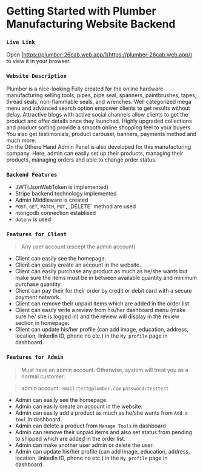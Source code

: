 # Getting Started with Plumber Manufacturing Website Backend


### `Live Link`

Open [https://plumber-26cab.web.app/](https://plumber-26cab.web.app/) to view it in your browser.


### `Website Description`

Plumber is a nice-looking Fully  created for the online hardware manufacturing selling tools, pipes, pipe seal, spanners, paintbrushes, tapes, thread seals, non-flammable seals, and wrenches. Well categorized mega menu and advanced search option empower clients to get results without delay. Attractive blogs with active social channels allow clients to get the product and offer details once they launched. Highly upgraded collections and product sorting provide a smooth online shopping feel to your buyers. You also get testimonials, product carousel, banners, payments method and much more. \
On the Othere Hand Admin Panel is also developed for this manufacturing company. Here, admin can easily set up their products, managing their products, managing orders and able to change order status.


### `Backend Features`

- JWT(JsonWebToken is implemented)
- Stripe backend technology implemented
- Admin Middleware is created
- `POST`, `GET`, `PATCH`, `PUT, `DELETE` method are used 
- mongodb connection establised
- `dotenv` is used 

### `Features for Client`
> Any user account (except the admin account)

- Client can easily see the homepage.
- Client can easily create an account in the website.
- Client can easily purchase any product as much as he/she wants but make sure the items must be in between available quantity and minimum purchase quantity.
- Client can pay their for their order by credit or debit card with a secure payment network.
- Client can remove their unpaid items which are added in the order list.
- Client can easily write a review from his/her dashboard menu (make sure he/ she is logged in) and the review will display in the review section in homepage.
- Client can update his/her profile (can add image, education, address, location, linkedIn ID, phone no etc.) in the `My profile` page in dashboard.

### `Features for Admin`

> Must have an admin account. Otherwise, system will treat you as a normal customer.

> admin account: `email:test@plumber.com` `password:testtest` 

- Admin can easily see the homepage.
- Admin can easily create an account in the website.
- Admin can easily add a product as much as he/she wants from `Add a tool` in dashboard.
- Admin can delete a product from `Manage Tools` in dashboard
- Admin can remove their unpaid items and also set status from pending to shipped which are added in the order list.
- Admin can make another user admin or delete the user.
- Admin can update his/her profile (can add image, education, address,        location, linkedIn ID, phone no etc.) in the `My profile` page in dashboard.